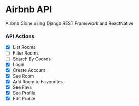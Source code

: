 # Airbnb API

Airbnb Clone using Django REST Framework and ReactNative

### API Actions

- [x] List Rooms
- [ ] Filter Rooms
- [ ] Search By Coords
- [x] Login
- [x] Create Account
- [x] See Room
- [x] Add Room to Favourites
- [x] See Favs
- [x] See Profile
- [x] Edit Profile
